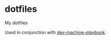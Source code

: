 # dotfiles
My dotfiles

Used in conjunction with [dev-machine-playbook](https://github.com/andrew-dias/dev-machine-playbook).
